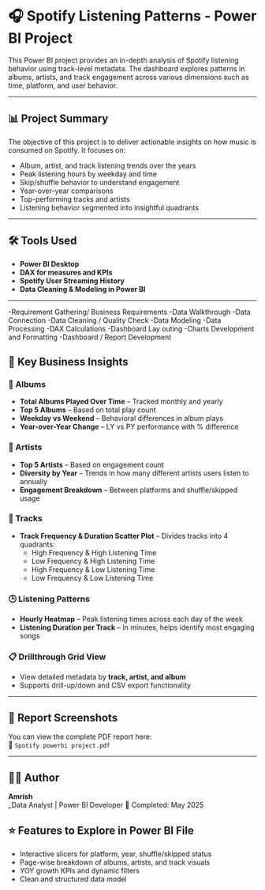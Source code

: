 # 🎧 Spotify Listening Patterns - Power BI Project

This Power BI project provides an in-depth analysis of Spotify listening behavior using track-level metadata. The dashboard explores patterns in albums, artists, and track engagement across various dimensions such as time, platform, and user behavior.

---

## 📊 Project Summary

The objective of this project is to deliver actionable insights on how music is consumed on Spotify. It focuses on:

- Album, artist, and track listening trends over the years
- Peak listening hours by weekday and time
- Skip/shuffle behavior to understand engagement
- Year-over-year comparisons
- Top-performing tracks and artists
- Listening behavior segmented into insightful quadrants

---

## 🛠 Tools Used

- **Power BI Desktop**
- **DAX for measures and KPIs**
- **Spotify User Streaming History**
- **Data Cleaning & Modeling in Power BI**

---
-Requirement Gathering/ Business Requirements
-Data Walkthrough
-Data Connection
-Data Cleaning / Quality Check
-Data Modeling
-Data Processing
-DAX Calculations
-Dashboard Lay outing
-Charts Development and Formatting
-Dashboard / Report Development



## 📌 Key Business Insights

### 🧠 Albums
- **Total Albums Played Over Time** – Tracked monthly and yearly
- **Top 5 Albums** – Based on total play count
- **Weekday vs Weekend** – Behavioral differences in album plays
- **Year-over-Year Change** – LY vs PY performance with % difference

### 🎤 Artists
- **Top 5 Artists** – Based on engagement count
- **Diversity by Year** – Trends in how many different artists users listen to annually
- **Engagement Breakdown** – Between platforms and shuffle/skipped usage

### 🎵 Tracks
- **Track Frequency & Duration Scatter Plot** – Divides tracks into 4 quadrants:
  - High Frequency & High Listening Time
  - Low Frequency & High Listening Time
  - High Frequency & Low Listening Time
  - Low Frequency & Low Listening Time

### 🕒 Listening Patterns
- **Hourly Heatmap** – Peak listening times across each day of the week
- **Listening Duration per Track** – In minutes, helps identify most engaging songs

### 📋 Drillthrough Grid View
- View detailed metadata by **track, artist, and album**
- Supports drill-up/down and CSV export functionality

---

## 📸 Report Screenshots

You can view the complete PDF report here:  
📄 `Spotify powerbi project.pdf`

---

## 👨‍💻 Author

**Amrish**  
_Data Analyst | Power BI Developer 
📅 Completed: May 2025  

## ⭐ Features to Explore in Power BI File
- Interactive slicers for platform, year, shuffle/skipped status
- Page-wise breakdown of albums, artists, and track visuals
- YOY growth KPIs and dynamic filters
- Clean and structured data model

